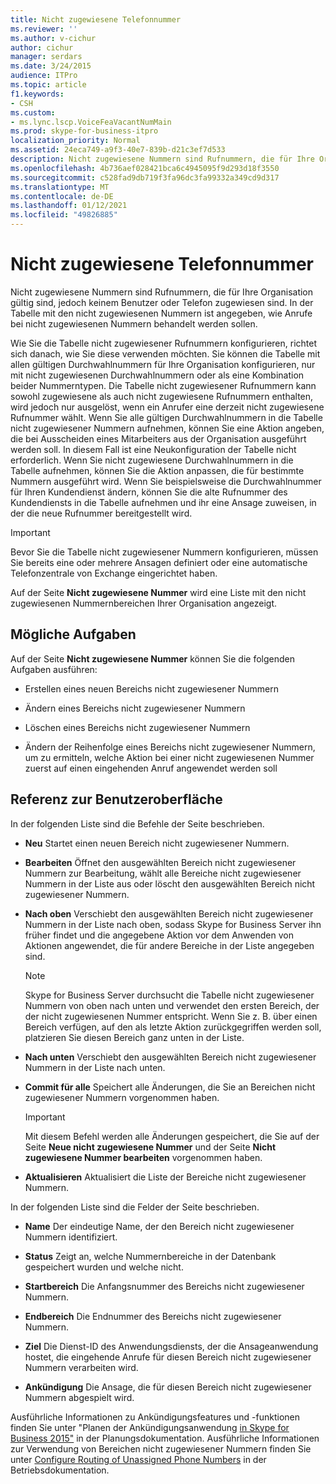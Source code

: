 ```yaml
---
title: Nicht zugewiesene Telefonnummer
ms.reviewer: ''
ms.author: v-cichur
author: cichur
manager: serdars
ms.date: 3/24/2015
audience: ITPro
ms.topic: article
f1.keywords:
- CSH
ms.custom:
- ms.lync.lscp.VoiceFeaVacantNumMain
ms.prod: skype-for-business-itpro
localization_priority: Normal
ms.assetid: 24eca749-a9f3-40e7-839b-d21c3ef7d533
description: Nicht zugewiesene Nummern sind Rufnummern, die für Ihre Organisation gültig sind, jedoch keinem Benutzer oder Telefon zugewiesen sind. In der Tabelle mit den nicht zugewiesenen Nummern ist angegeben, wie Anrufe bei nicht zugewiesenen Nummern behandelt werden sollen.
ms.openlocfilehash: 4b736aef028421bca6c4945095f9d293d18f3550
ms.sourcegitcommit: c528fad9db719f3fa96dc3fa99332a349cd9d317
ms.translationtype: MT
ms.contentlocale: de-DE
ms.lasthandoff: 01/12/2021
ms.locfileid: "49826885"
---
```

# <a name="unassigned-phone-number"></a>Nicht zugewiesene Telefonnummer

Nicht zugewiesene Nummern sind Rufnummern, die für Ihre Organisation gültig sind, jedoch keinem Benutzer oder Telefon zugewiesen sind. In der Tabelle mit den nicht zugewiesenen Nummern ist angegeben, wie Anrufe bei nicht zugewiesenen Nummern behandelt werden sollen.

Wie Sie die Tabelle nicht zugewiesener Rufnummern konfigurieren, richtet sich danach, wie Sie diese verwenden möchten. Sie können die Tabelle mit allen gültigen Durchwahlnummern für Ihre Organisation konfigurieren, nur mit nicht zugewiesenen Durchwahlnummern oder als eine Kombination beider Nummerntypen. Die Tabelle nicht zugewiesener Rufnummern kann sowohl zugewiesene als auch nicht zugewiesene Rufnummern enthalten, wird jedoch nur ausgelöst, wenn ein Anrufer eine derzeit nicht zugewiesene Rufnummer wählt. Wenn Sie alle gültigen Durchwahlnummern in die Tabelle nicht zugewiesener Nummern aufnehmen, können Sie eine Aktion angeben, die bei Ausscheiden eines Mitarbeiters aus der Organisation ausgeführt werden soll. In diesem Fall ist eine Neukonfiguration der Tabelle nicht erforderlich. Wenn Sie nicht zugewiesene Durchwahlnummern in die Tabelle aufnehmen, können Sie die Aktion anpassen, die für bestimmte Nummern ausgeführt wird. Wenn Sie beispielsweise die Durchwahlnummer für Ihren Kundendienst ändern, können Sie die alte Rufnummer des Kundendiensts in die Tabelle aufnehmen und ihr eine Ansage zuweisen, in der die neue Rufnummer bereitgestellt wird.

> [!IMPORTANT]
> Bevor Sie die Tabelle nicht zugewiesener Nummern konfigurieren, müssen Sie bereits eine oder mehrere Ansagen definiert oder eine automatische Telefonzentrale von Exchange eingerichtet haben.

Auf der Seite **Nicht zugewiesene Nummer** wird eine Liste mit den nicht zugewiesenen Nummernbereichen Ihrer Organisation angezeigt.

## <a name="tasks-you-can-perform"></a>Mögliche Aufgaben

Auf der Seite **Nicht zugewiesene Nummer** können Sie die folgenden Aufgaben ausführen:

- Erstellen eines neuen Bereichs nicht zugewiesener Nummern

- Ändern eines Bereichs nicht zugewiesener Nummern

- Löschen eines Bereichs nicht zugewiesener Nummern

- Ändern der Reihenfolge eines Bereichs nicht zugewiesener Nummern, um zu ermitteln, welche Aktion bei einer nicht zugewiesenen Nummer zuerst auf einen eingehenden Anruf angewendet werden soll

## <a name="ui-reference"></a>Referenz zur Benutzeroberfläche

In der folgenden Liste sind die Befehle der Seite beschrieben.

- **Neu** Startet einen neuen Bereich nicht zugewiesener Nummern.

- **Bearbeiten** Öffnet den ausgewählten Bereich nicht zugewiesener Nummern zur Bearbeitung, wählt alle Bereiche nicht zugewiesener Nummern in der Liste aus oder löscht den ausgewählten Bereich nicht zugewiesener Nummern.

- **Nach oben** Verschiebt den ausgewählten Bereich nicht zugewiesener Nummern in der Liste nach oben, sodass Skype for Business Server ihn früher findet und die angegebene Aktion vor dem Anwenden von Aktionen angewendet, die für andere Bereiche in der Liste angegeben sind.

    > [!NOTE]
    > Skype for Business Server durchsucht die Tabelle nicht zugewiesener Nummern von oben nach unten und verwendet den ersten Bereich, der der nicht zugewiesenen Nummer entspricht. Wenn Sie z. B. über einen Bereich verfügen, auf den als letzte Aktion zurückgegriffen werden soll, platzieren Sie diesen Bereich ganz unten in der Liste.

- **Nach unten** Verschiebt den ausgewählten Bereich nicht zugewiesener Nummern in der Liste nach unten.

- **Commit für alle** Speichert alle Änderungen, die Sie an Bereichen nicht zugewiesener Nummern vorgenommen haben.

    > [!IMPORTANT]
    > Mit diesem Befehl werden alle Änderungen gespeichert, die Sie auf der Seite **Neue nicht zugewiesene Nummer** und der Seite **Nicht zugewiesene Nummer bearbeiten** vorgenommen haben.

- **Aktualisieren** Aktualisiert die Liste der Bereiche nicht zugewiesener Nummern.

In der folgenden Liste sind die Felder der Seite beschrieben.

- **Name** Der eindeutige Name, der den Bereich nicht zugewiesener Nummern identifiziert.

- **Status** Zeigt an, welche Nummernbereiche in der Datenbank gespeichert wurden und welche nicht.

- **Startbereich** Die Anfangsnummer des Bereichs nicht zugewiesener Nummern.

- **Endbereich** Die Endnummer des Bereichs nicht zugewiesener Nummern.

- **Ziel** Die Dienst-ID des Anwendungsdiensts, der die Ansageanwendung hostet, die eingehende Anrufe für diesen Bereich nicht zugewiesener Nummern verarbeiten wird.

- **Ankündigung** Die Ansage, die für diesen Bereich nicht zugewiesener Nummern abgespielt wird.

Ausführliche Informationen zu Ankündigungsfeatures und -funktionen finden Sie unter "Planen der Ankündigungsanwendung [in Skype for Business 2015"](../../plan-your-deployment/enterprise-voice-solution/announcement.md) in der Planungsdokumentation. Ausführliche Informationen zur Verwendung von Bereichen nicht zugewiesener Nummern finden Sie unter [Configure Routing of Unassigned Phone Numbers](https://technet.microsoft.com/library/a0650659-dce7-455f-8977-02454bbfa400.aspx) in der Betriebsdokumentation.


